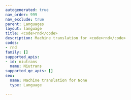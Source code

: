 ```yaml
---
autogenerated: true
nav_order: 999
nav_exclude: true
parent: Languages
layout: language
title: <code>rnd</code>
description: Machine translation for <code>rnd</code>
codes:
- rnd
family: []
supported_apis:
- id: niutrans
  name: Niutrans
supported_qe_apis: []
seo:
  name: Machine translation for None
  type: Language

---
```


